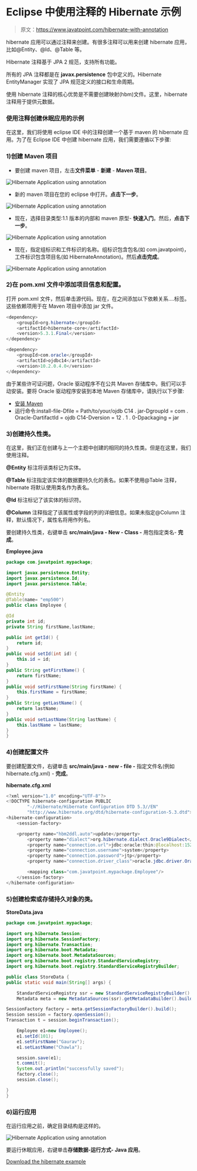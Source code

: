 # Eclipse 中使用注释的 Hibernate 示例

> 原文：<https://www.javatpoint.com/hibernate-with-annotation>

hibernate 应用可以通过注释来创建。有很多注释可以用来创建 hibernate 应用，比如@Entity、@Id、@Table 等。

Hibernate 注释基于 JPA 2 规范，支持所有功能。

所有的 JPA 注释都是在 **javax.persistence** 包中定义的。Hibernate EntityManager 实现了 JPA 规范定义的接口和生命周期。

使用 hibernate 注释的核心优势是不需要创建映射(hbm)文件。这里，hibernate 注释用于提供元数据。

### 使用注释创建休眠应用的示例

在这里，我们将使用 eclipse IDE 中的注释创建一个基于 maven 的 hibernate 应用。为了在 Eclipse IDE 中创建 hibernate 应用，我们需要遵循以下步骤:

### 1)创建 Maven 项目

*   要创建 maven 项目，左击**文件菜单** - **新建** - **Maven 项目**。

![Hibernate Application using annotation](../img/874d4c7081c3304e78aa8491c1e96495.png)

*   新的 maven 项目在您的 eclipse 中打开。**点击下一步**。

![Hibernate Application using annotation](../img/2433f9422a7d4fbec4b7cb6db03251c9.png)

*   现在，选择目录类型:1.1 版本的内部和 maven 原型- **快速入门**。然后，**点击下一步**。

![Hibernate Application using annotation](../img/a022fca454914e75d6caec541a052b0d.png)

*   现在，指定组标识和工件标识的名称。组标识包含包名(如 com.javatpoint)，工件标识包含项目名(如 HibernateAnnotation)。然后**点击完成**。

![Hibernate Application using annotation](../img/5faa92fdad677df90ab780c40e77c6ed.png)

### 2)在 pom.xml 文件中添加项目信息和配置。

打开 pom.xml 文件，然后单击源代码。现在，在<dependencies>之间添加以下依赖关系....</dependencies>标签。这些依赖项用于在 Maven 项目中添加 jar 文件。

```java
<dependency>
    <groupId>org.hibernate</groupId>
    <artifactId>hibernate-core</artifactId>
    <version>5.3.1.Final</version>
</dependency>

<dependency>
    <groupId>com.oracle</groupId>
    <artifactId>ojdbc14</artifactId>
    <version>10.2.0.4.0</version>
</dependency>

```

由于某些许可证问题，Oracle 驱动程序不在公共 Maven 存储库中。我们可以手动安装。要将 Oracle 驱动程序安装到本地 Maven 存储库中，请执行以下步骤:

*   [安装 Maven](https://www.javatpoint.com/how-to-install-maven)
*   运行命令:install-file-Dfile = Path/to/your/ojdb C14 . jar-DgroupId = com . Oracle-DartifactId = ojdb C14-Dversion = 12 . 1 . 0-Dpackaging = jar

### 3)创建持久性类。

在这里，我们正在创建与上一个主题中创建的相同的持久性类。但是在这里，我们使用注释。

**@Entity** 标注将该类标记为实体。

**@Table** 标注指定该实体的数据要持久化的表名。如果不使用@Table 注释，hibernate 将默认使用类名作为表名。

**@Id** 标注标记了该实体的标识符。

**@Column** 注释指定了该属性或字段的列的详细信息。如果未指定@Column 注释，默认情况下，属性名将用作列名。

要创建持久性类，右键单击 **src/main/java - New - Class -** 用包指定类名- **完成**。

**Employee.java**

```java
package com.javatpoint.mypackage;

import javax.persistence.Entity;
import javax.persistence.Id;
import javax.persistence.Table;

@Entity
@Table(name= "emp500") 
public class Employee {  

@Id	
private int id;  
private String firstName,lastName;  

public int getId() {  
    return id;  
}  
public void setId(int id) {  
    this.id = id;  
}  
public String getFirstName() {  
    return firstName;  
}  
public void setFirstName(String firstName) {  
    this.firstName = firstName;  
}  
public String getLastName() {  
    return lastName;  
}  
public void setLastName(String lastName) {  
    this.lastName = lastName;  
}  
} 

```

### 4)创建配置文件

要创建配置文件，右键单击 **src/main/java - new - file -** 指定文件名(例如 hibernate.cfg.xml) - **完成**。

**hibernate.cfg.xml**

```java
<?xml version="1.0" encoding="UTF-8"?>
<!DOCTYPE hibernate-configuration PUBLIC
		"-//Hibernate/Hibernate Configuration DTD 5.3//EN"
		"http://www.hibernate.org/dtd/hibernate-configuration-5.3.dtd">
<hibernate-configuration>
    <session-factory>

    <property name="hbm2ddl.auto">update</property>  
        <property name="dialect">org.hibernate.dialect.Oracle9Dialect</property>  
        <property name="connection.url">jdbc:oracle:thin:@localhost:1521:xe</property>  
        <property name="connection.username">system</property>  
        <property name="connection.password">jtp</property>  
        <property name="connection.driver_class">oracle.jdbc.driver.OracleDriver</property> 

        <mapping class="com.javatpoint.mypackage.Employee"/>
    </session-factory>
</hibernate-configuration>

```

### 5)创建检索或存储持久对象的类。

**StoreData.java**

```java
package com.javatpoint.mypackage;  

import org.hibernate.Session;  
import org.hibernate.SessionFactory;  
import org.hibernate.Transaction;
import org.hibernate.boot.Metadata;
import org.hibernate.boot.MetadataSources;
import org.hibernate.boot.registry.StandardServiceRegistry;
import org.hibernate.boot.registry.StandardServiceRegistryBuilder;

public class StoreData {  
public static void main(String[] args) {  

	StandardServiceRegistry ssr = new StandardServiceRegistryBuilder().configure("hibernate.cfg.xml").build();
    Metadata meta = new MetadataSources(ssr).getMetadataBuilder().build();

SessionFactory factory = meta.getSessionFactoryBuilder().build();
Session session = factory.openSession();
Transaction t = session.beginTransaction(); 

    Employee e1=new Employee();  
    e1.setId(101);  
    e1.setFirstName("Gaurav");  
    e1.setLastName("Chawla");  

    session.save(e1);
	t.commit();
    System.out.println("successfully saved");  
	factory.close();
    session.close();  

}  
} 

```

### 6)运行应用

在运行应用之前，确定目录结构是这样的。

![Hibernate Application using annotation](../img/6489e4e66f5ca52d640fb68487c5034d.png)

要运行休眠应用，右键单击**存储数据-运行方式- Java 应用**。

[Download the hibernate example](hibernatepages/src/HibernateAnnotation.zip)